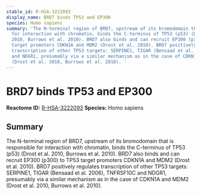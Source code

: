 ```yaml
---
stable_id: R-HSA-3222093
display_name: BRD7 binds TP53 and EP300
species: Homo sapiens
summary: 'The N-terminal region of BRD7, upstream of its bromodomain that is responsible
  for interaction with chromatin, binds the C-terminus of TP53 (p53) (Drost et al.
  2010, Burrows et al. 2010). BRD7 also binds and can recruit EP300 (p300) to TP53
  target promoters CDKN1A and MDM2 (Drost et al. 2010). BRD7 positively regulates
  transcription of other TP53 targets: SERPINE1, TIGAR (Bensaad et al. 2006), TNFRSF10C
  and NDGR1, presumably via a similar mechanism as in the case of CDKN1A and MDM2
  (Drost et al. 2010, Burrows et al. 2010). '
---
```


# BRD7 binds TP53 and EP300
**Reactome ID:** [R-HSA-3222093](https://reactome.org/content/detail/R-HSA-3222093)
**Species:** Homo sapiens

## Summary

The N-terminal region of BRD7, upstream of its bromodomain that is responsible for interaction with chromatin, binds the C-terminus of TP53 (p53) (Drost et al. 2010, Burrows et al. 2010). BRD7 also binds and can recruit EP300 (p300) to TP53 target promoters CDKN1A and MDM2 (Drost et al. 2010). BRD7 positively regulates transcription of other TP53 targets: SERPINE1, TIGAR (Bensaad et al. 2006), TNFRSF10C and NDGR1, presumably via a similar mechanism as in the case of CDKN1A and MDM2 (Drost et al. 2010, Burrows et al. 2010). 

